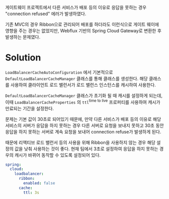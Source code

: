 게이트웨이 프로젝트에서 다른 서비스가 배포 등의 이유로 응답을 못하는 경우 "connection refused" 에러가 발생하였다.

기존 MVC의 경우 Ribbon으로 관리되어 배포를 하더라도 이런식으로 게이트 웨이에 영향을 주는 경우는 없었지만, Webflux 기반의 Spring Cloud Gateway로 변환한 후 발생하는 문제였다.

# Solution

`LoadBalancerCacheAutoConfiguration` 에서 기본적으로 `DefaultLoadBalancerCacheManager` 클래스를 통해 클래스를 생성한다. 해당 클래스를 사용하여 클라이언트 로드 밸런서가 로드 밸런스 인스턴스를 캐시하여 사용한다.

`DefaultLoadBalancerCacheManager` 클래스가 초기화 될 때 캐시를 설정하게 되는데, 이때 `LoadBalancerCacheProperties` 의 `ttl`<sup>time to live</sup> 프로퍼티를 사용하여 캐시가 만료되는 기간을 설정한다.

문제는 기본 값이 30초로 되어있기 때문에, 만약 다른 서비스가 배포 등의 이유로 해당 서비스의 서버가 응답을 하지 못하는 경우 다른 서버로 요청을 보내지 못하고 30초 동안 응답을 하지 못하는 서버로 계속 요청을 보내어 connection refuse가 발생하게 된다.

때문에 리액티브 로드 밸런서 등의 사용을 위해 Ribbon을 사용하지 않는 경우 해당 설정의 값을 낮춰 사용하는 것이 좋다. 현재 팀에서 3초로 설정하여 응답을 하지 못하는 경우의 캐시가 바뀌어 동작할 수 있도록 설정되어 있다.

```yml
spring:
  cloud:
    loadbalancer:
      ribbon:
        enabled: false
      cache:
        ttl: 3s
```
